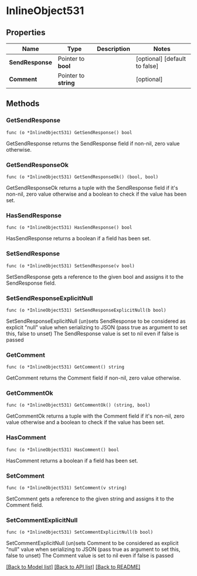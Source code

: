 # InlineObject531

## Properties

Name | Type | Description | Notes
------------ | ------------- | ------------- | -------------
**SendResponse** | Pointer to **bool** |  | [optional] [default to false]
**Comment** | Pointer to **string** |  | [optional] 

## Methods

### GetSendResponse

`func (o *InlineObject531) GetSendResponse() bool`

GetSendResponse returns the SendResponse field if non-nil, zero value otherwise.

### GetSendResponseOk

`func (o *InlineObject531) GetSendResponseOk() (bool, bool)`

GetSendResponseOk returns a tuple with the SendResponse field if it's non-nil, zero value otherwise
and a boolean to check if the value has been set.

### HasSendResponse

`func (o *InlineObject531) HasSendResponse() bool`

HasSendResponse returns a boolean if a field has been set.

### SetSendResponse

`func (o *InlineObject531) SetSendResponse(v bool)`

SetSendResponse gets a reference to the given bool and assigns it to the SendResponse field.

### SetSendResponseExplicitNull

`func (o *InlineObject531) SetSendResponseExplicitNull(b bool)`

SetSendResponseExplicitNull (un)sets SendResponse to be considered as explicit "null" value
when serializing to JSON (pass true as argument to set this, false to unset)
The SendResponse value is set to nil even if false is passed
### GetComment

`func (o *InlineObject531) GetComment() string`

GetComment returns the Comment field if non-nil, zero value otherwise.

### GetCommentOk

`func (o *InlineObject531) GetCommentOk() (string, bool)`

GetCommentOk returns a tuple with the Comment field if it's non-nil, zero value otherwise
and a boolean to check if the value has been set.

### HasComment

`func (o *InlineObject531) HasComment() bool`

HasComment returns a boolean if a field has been set.

### SetComment

`func (o *InlineObject531) SetComment(v string)`

SetComment gets a reference to the given string and assigns it to the Comment field.

### SetCommentExplicitNull

`func (o *InlineObject531) SetCommentExplicitNull(b bool)`

SetCommentExplicitNull (un)sets Comment to be considered as explicit "null" value
when serializing to JSON (pass true as argument to set this, false to unset)
The Comment value is set to nil even if false is passed

[[Back to Model list]](../README.md#documentation-for-models) [[Back to API list]](../README.md#documentation-for-api-endpoints) [[Back to README]](../README.md)


